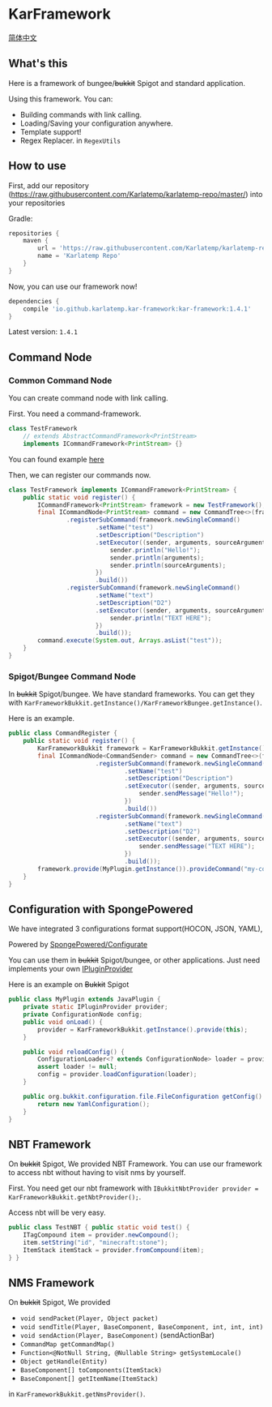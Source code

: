 # KarFramework

[简体中文](./README-zh.md)

## What's this

Here is a framework of bungee/~~bukkit~~ Spigot and standard application.

Using this framework. You can:
- Building commands with link calling.
- Loading/Saving your configuration anywhere.
- Template support!
- Regex Replacer. in `RegexUtils`

## How to use

First, add our repository (https://raw.githubusercontent.com/Karlatemp/karlatemp-repo/master/)
into your repositories 

Gradle:
```groovy
repositories {
    maven {
        url = 'https://raw.githubusercontent.com/Karlatemp/karlatemp-repo/master/'
        name = 'Karlatemp Repo'
    }
}
```

Now, you can use our framework now!

```groovy
dependencies {
    compile 'io.github.karlatemp.kar-framework:kar-framework:1.4.1'
}
```

Latest version: `1.4.1`

## Command Node

### Common Command Node

You can create command node with link calling.

First. You need a command-framework.

```java
class TestFramework
    // extends AbstractCommandFramework<PrintStream>
    implements ICommandFramework<PrintStream> {}
```

You can found example [here](common/src/test/java/io/github/karframwork/common/test/TestCommand.java)

Then, we can register our commands now.

```java
class TestFramework implements ICommandFramework<PrintStream> {
    public static void register() {
        ICommandFramework<PrintStream> framework = new TestFramework();
        final ICommandNode<PrintStream> command = new CommandTree<>(framework)
                .registerSubCommand(framework.newSingleCommand()
                        .setName("test")
                        .setDescription("Description")
                        .setExecutor((sender, arguments, sourceArguments) -> {
                            sender.println("Hello!");
                            sender.println(arguments);
                            sender.println(sourceArguments);
                        })
                        .build())
                .registerSubCommand(framework.newSingleCommand()
                        .setName("text")
                        .setDescription("D2")
                        .setExecutor((sender, arguments, sourceArguments) -> {
                            sender.println("TEXT HERE");
                        })
                        .build());
        command.execute(System.out, Arrays.asList("test"));
    }
}
```

### Spigot/Bungee Command Node

In ~~bukkit~~ Spigot/bungee. We have standard frameworks. You can get they with 
`KarFrameworkBukkit.getInstance()/KarFrameworkBungee.getInstance()`.

Here is an example.
```java
public class CommandRegister {
    public static void register() {
        KarFrameworkBukkit framework = KarFrameworkBukkit.getInstance();
        final ICommandNode<CommandSender> command = new CommandTree<>(framework)
                        .registerSubCommand(framework.newSingleCommand()
                                .setName("test")
                                .setDescription("Description")
                                .setExecutor((sender, arguments, sourceArguments) -> {
                                    sender.sendMessage("Hello!");
                                })
                                .build())
                        .registerSubCommand(framework.newSingleCommand()
                                .setName("text")
                                .setDescription("D2")
                                .setExecutor((sender, arguments, sourceArguments) -> {
                                    sender.sendMessage("TEXT HERE");
                                })
                                .build());
        framework.provide(MyPlugin.getInstance()).provideCommand("my-command", command);
    }
}
```

## Configuration with SpongePowered

We have integrated 3 configurations format support(HOCON, JSON, YAML),

Powered by [SpongePowered/Configurate](https://github.com/SpongePowered/Configurate)

You can use them in ~~bukkit~~ Spigot/bungee, or other applications.
Just need implements your own [IPluginProvider](common/src/main/java/io/github/karlatemp/karframework/IPluginProvider.java)

Here is an example on ~~Bukkit~~ Spigot

```java
public class MyPlugin extends JavaPlugin {
    private static IPluginProvider provider;
    private ConfigurationNode config;
    public void onLoad() {
        provider = KarFrameworkBukkit.getInstance().provide(this);
    }

    public void reloadConfig() {
        ConfigurationLoader<? extends ConfigurationNode> loader = provider.loadConfiguration("config.conf");
        assert loader != null;
        config = provider.loadConfiguration(loader);
    }

    public org.bukkit.configuration.file.FileConfiguration getConfig() {
        return new YamlConfiguration();
    }
}
```

## NBT Framework

On ~~bukkit~~ Spigot, We provided NBT Framework.
You can use our framework to access nbt
without having to visit nms by yourself.

First. You need get our nbt framework with
`IBukkitNbtProvider provider = KarFrameworkBukkit.getNbtProvider();`.

Access nbt will be very easy.

```java
public class TestNBT { public static void test() {
    ITagCompound item = provider.newCompound();
    item.setString("id", "minecraft:stone");
    ItemStack itemStack = provider.fromCompound(item);
} }
```

## NMS Framework

On ~~bukkit~~ Spigot, We provided

- `void sendPacket(Player, Object packet)`
- `void sendTitle(Player, BaseComponent, BaseComponent, int, int, int)`
- `void sendAction(Player, BaseComponent)` (sendActionBar)
- `CommandMap getCommandMap()`
- `Function<@NotNull String, @Nullable String> getSystemLocale()`
- `Object getHandle(Entity)`
- `BaseComponent[] toComponents(ItemStack)`
- `BaseComponent[] getItemName(ItemStack)`

in `KarFrameworkBukkit.getNmsProvider()`.
